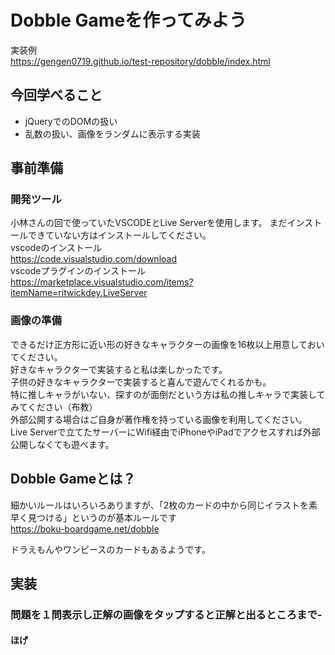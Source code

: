 # Dobble Gameを作ってみよう
実装例  
https://gengen0719.github.io/test-repository/dobble/index.html

## 今回学べること
- jQueryでのDOMの扱い
- 乱数の扱い、画像をランダムに表示する実装

## 事前準備
### 開発ツール
小林さんの回で使っていたVSCODEとLive Serverを使用します。
まだインストールできていない方はインストールしてください。  
vscodeのインストール  
https://code.visualstudio.com/download  
vscodeプラグインのインストール  
https://marketplace.visualstudio.com/items?itemName=ritwickdey.LiveServer  
  
### 画像の準備
できるだけ正方形に近い形の好きなキャラクターの画像を16枚以上用意しておいてください。  
好きなキャラクターで実装すると私は楽しかったです。  
子供の好きなキャラクターで実装すると喜んで遊んでくれるかも。  
特に推しキャラがいない、探すのが面倒だという方は私の推しキャラで実装してみてください（布教）  
外部公開する場合はご自身が著作権を持っている画像を利用してください。  
Live Serverで立てたサーバーにWifi経由でiPhoneやiPadでアクセスすれば外部公開しなくても遊べます。  

## Dobble Gameとは？
細かいルールはいろいろありますが、「2枚のカードの中から同じイラストを素早く見つける」というのが基本ルールです  
https://boku-boardgame.net/dobble
  
ドラえもんやワンピースのカードもあるようです。  

## 実装
### 問題を１問表示し正解の画像をタップすると正解と出るところまで-
#### ほげ

